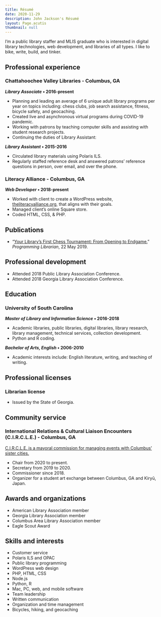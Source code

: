```yaml
---
title: Résumé
date: 2020-11-29
description: John Jackson's Résumé
layout: Page.acutis
thumbnail: null
---
```


I’m a public library staffer and MLIS graduate who is interested in digital
library technologies, web development, and libraries of all types. I like to
bike, write, build, and tinker.

## Professional experience

### Chattahoochee Valley Libraries - Columbus, GA

**_Library Associate_ • 2016-present**

- Planning and leading an average of 6 unique adult library programs per year
  on topics including: chess clubs, job search assistance, fitness, bicycle
  safety, and geocaching.
- Created live and asynchronous virtual programs during COVID-19 pandemic.
- Working with patrons by teaching computer skills and assisting with student
  research projects.
- Continuing the duties of Library Assistant:

**_Library Assistant_ • 2015-2016**

- Circulated library materials using Polaris ILS.
- Regularly staffed reference desk and answered patrons’ reference questions
  in person, over email, and over the phone.

### Literacy Alliance - Columbus, GA

**_Web Developer_ • 2018-present**

- Worked with client to create a WordPress website, [theliteracyalliance.org],
  that aligns with their goals.
- Managed client’s online Square store.
- Coded HTML, CSS, & PHP.

[theliteracyalliance.org]: https://theliteracyalliance.org/

## Publications

- “[Your Library’s First Chess Tournament: From Opening to Endgame.][1]”
  *Programming Librarian*, 22 May 2019.

[1]: http://programminglibrarian.org/articles/your-library’s-first-chess-tournament-opening-endgame

## Professional development

- Attended 2018 Public Library Association Conference.
- Attended 2018 Georgia Library Association Conference.

## Education

### University of South Carolina

**_Master of Library and Information Science_ • 2016-2018**


- Academic libraries, public libraries, digital libraries, library research,
  library management, technical services, collection development.
- Python and R coding.

**_Bachelor of Arts, English_ • 2006-2010**

- Academic interests include: English literature, writing, and teaching of
  writing.

## Professional licenses

### Librarian license

- Issued by the State of Georgia.

## Community service

### International Relations & Cultural Liaison Encounters (C.I.R.C.L.E.) - Columbus, GA

[C.I.R.C.L.E. is a mayoral commission for managing events with Columbus’ sister cities.][2]

[2]: https://www.columbusga.gov/mayor/Commission-on-Relations

- Chair from 2020 to present.
- Secretary from 2019 to 2020.
- Commissioner since 2018.
- Organizer for a student art exchange between Columbus, GA and Kiryū, Japan.

## Awards and organizations

- American Library Association member
- Georgia Library Association member
- Columbus Area Library Association member
- Eagle Scout Award

## Skills and interests

- Customer service
- Polaris ILS and OPAC
- Public library programming
- WordPress web design
- PHP, HTML, CSS
- Node.js
- Python, R
- Mac, PC, web, and mobile software
- Team leadership
- Written communication
- Organization and time management
- Bicycles, hiking, and geocaching
